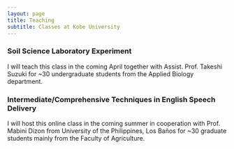 ```yaml
---
layout: page
title: Teaching
subtitle: Classes at Kobe University 
---
```

### Soil Science Laboratory Experiment
I will teach this class in the coming April together with Assist. Prof. Takeshi Suzuki for ~30 undergraduate students from the Applied Biology department.

### Intermediate/Comprehensive Techniques in English Speech Delivery
I will host this online class in the coming summer in cooperation with Prof. Mabini Dizon from University of the Philippines, Los Baños for ~30 graduate students mainly from the Faculty of Agriculture.
